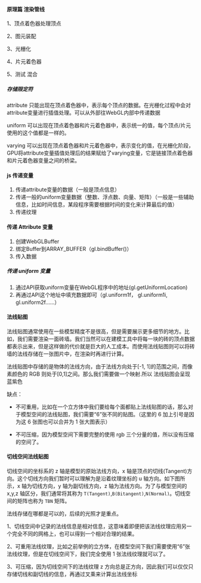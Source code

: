 #### 原理篇 渲染管线

1、顶点着色器处理顶点

2、图元装配

3、光栅化

4、片元着色器

5、测试 混合



##### 存储限定符

attribute 只能出现在顶点着色器中，表示每个顶点的数据。在光栅化过程中会对attribute变量进行插值处理。可以从外部往WebGL内部中传递数据

uniform 可以出现在顶点着色器和片元着色器中，表示统一的值，每个顶点/片元使用的这个值都是一样的。

varying 可以出现在顶点着色器和片元着色器中，表示变化的值，在光栅化阶段，GPU将attribute变量插值处理后的结果赋给了varying变量，它是链接顶点着色器和片元着色器变量之间的桥梁。



#### js 传递变量

1. 传递attribute变量的数据（一般是顶点信息）
2. 传递一般的uniform变量数据（整数、浮点数、向量、矩阵）（一般是一些辅助信息，比如时间信息，某段程序需要根据时间的变化来计算最后的值）  
3. 传递纹理



#### 传递 Attribute 变量

1. 创建WebGLBuffer
2. 绑定Buffer到ARRAY_BUFFER（gl.bindBuffer()）
3. 传入数据



##### 传递 uniform 变量

1. 通过API获取uniform变量在WebGL程序中的地址(gl.getUniformLocation)
2. 再通过API这个地址中填充数据即可（gl.uniform1f， gl.uniform1i, gl.uniform2f......）



#### 法线贴图

法线贴图通常使用在一些模型精度不是很高，但是需要展示更多细节的地方。比如，我们需要渲染一面砖墙。我们当然可以在建模工具中将每一块的砖的顶点数据都表示出来，但是这样做的代价就是巨大的人工成本。而使用法线贴图则可以将砖墙的法线存储在一张图片中，在渲染时再进行计算。

法线贴图中存储的是物体的法线方向，由于法线方向处于[-1, 1]的范围之间，而像素颜色的 RGB 则处于[0,1]之间。那么我们需要做一个映射.所以 法线贴图会呈现蓝紫色

缺点：

* 不可重用，比如在一个立方体中我们要给每个面都贴上法线贴图的话，那么对于模型空间的法线贴图，我们需要“6”张不同的贴图。（这里的 6 加上引号是因为这 6 张图也可以合并为 1 张大图表示）

* 不可压缩，因为模型空间下需要完整的使用 rgb 三个分量的值，所以没有压缩的空间了。

  

#### 切线空间法线贴图

切线空间的坐标系的 z 轴是模型的原始法线方向，x 轴是顶点的切线(Tangent)方向。这个切线方向我们暂时可以理解为是沿着纹理坐标的 u 轴方向。如下图所示，x 轴为切线方向，y 轴为副切线方向，z 轴为法线方向。为了与模型空间的 x,y,z 轴区分，我们通常将其称为 `T(Tangent)`,`B(Bitangent)`,`N(Normal)`。切线空间的矩阵也称为 `TBN` 矩阵。

法线存储在哪都是可以的，后续的光照才是重点。

1、切线空间中记录的法线信息是相对信息，这意味着即便把该法线纹理应用另一个完全不同的网格上，也可以得到一个相对合理的结果。

2、可重用法线纹理，比如之前举例的立方体，在模型空间下我们需要使用“6”张法线纹理，但是在切线空间下，我们完全使用 1 张法线纹理就可以了。

3、可压缩，因为切线空间下的法线纹理 z 方向总是正方向，因此我们可以仅仅只存储切线和副切线的信息，再通过叉乘来计算出法线坐标



​												